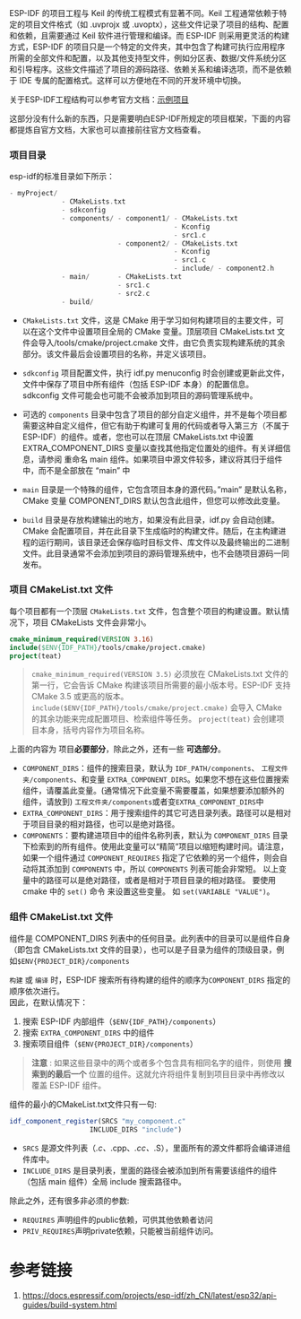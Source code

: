 
ESP-IDF 的项目工程与 Keil 的传统工程模式有显著不同。Keil 工程通常依赖于特定的项目文件格式（如 .uvprojx 或 .uvoptx），这些文件记录了项目的结构、配置和依赖，且需要通过 Keil 软件进行管理和编译。而 ESP-IDF 则采用更灵活的构建方式，ESP-IDF 的项目只是一个特定的文件夹，其中包含了构建可执行应用程序所需的全部文件和配置，以及其他支持型文件，例如分区表、数据/文件系统分区和引导程序。这些文件描述了项目的源码路径、依赖关系和编译选项，而不是依赖于 IDE 专属的配置格式。这样可以方便地在不同的开发环境中切换。

关于ESP-IDF工程结构可以参考官方文档：[示例项目](https://docs.espressif.com/projects/esp-idf/zh_CN/v5.3.2/esp32/api-guides/build-system.html#example-project-structure)

这部分没有什么新的东西，只是需要明白ESP-IDF所规定的项目框架，下面的内容都提炼自官方文档，大家也可以直接前往官方文档查看。
### 项目目录

esp-idf的标准目录如下所示：

```c
- myProject/
             - CMakeLists.txt
             - sdkconfig
             - components/ - component1/ - CMakeLists.txt
                                         - Kconfig
                                         - src1.c
                           - component2/ - CMakeLists.txt
                                         - Kconfig
                                         - src1.c
                                         - include/ - component2.h
             - main/       - CMakeLists.txt
                           - src1.c
                           - src2.c
             - build/
```


-  `CMakeLists.txt` 文件，这是 CMake 用于学习如何构建项目的主要文件，可以在这个文件中设置项目全局的 CMake 变量。顶层项目 CMakeLists.txt 文件会导入/tools/cmake/project.cmake 文件，由它负责实现构建系统的其余部分。该文件最后会设置项目的名称，并定义该项目。
  
- `sdkconfig` 项目配置文件，执行 idf.py menuconfig 时会创建或更新此文件，文件中保存了项目中所有组件（包括 ESP-IDF 本身）的配置信息。 sdkconfig 文件可能会也可能不会被添加到项目的源码管理系统中。
  
- 可选的 `components` 目录中包含了项目的部分自定义组件，并不是每个项目都需要这种自定义组件，但它有助于构建可复用的代码或者导入第三方（不属于 ESP-IDF）的组件。或者，您也可以在顶层 CMakeLists.txt 中设置 EXTRA_COMPONENT_DIRS 变量以查找其他指定位置处的组件。有关详细信息，请参阅 重命名 main 组件。如果项目中源文件较多，建议将其归于组件中，而不是全部放在 “main” 中
  
- `main` 目录是一个特殊的组件，它包含项目本身的源代码。”main” 是默认名称，CMake 变量 COMPONENT_DIRS 默认包含此组件，但您可以修改此变量。
  
- `build` 目录是存放构建输出的地方，如果没有此目录，idf.py 会自动创建。CMake 会配置项目，并在此目录下生成临时的构建文件。随后，在主构建进程的运行期间，该目录还会保存临时目标文件、库文件以及最终输出的二进制文件。此目录通常不会添加到项目的源码管理系统中，也不会随项目源码一同发布。

### 项目 CMakeList.txt 文件

每个项目都有一个顶层 `CMakeLists.txt` 文件，包含整个项目的构建设置。默认情况下，项目 CMakeLists 文件会非常小。

``` CMake
cmake_minimum_required(VERSION 3.16)
include($ENV{IDF_PATH}/tools/cmake/project.cmake)
project(teat)
```

> `cmake_minimum_required(VERSION 3.5)` 必须放在 CMakeLists.txt 文件的第一行，它会告诉 CMake 构建该项目所需要的最小版本号。ESP-IDF 支持 CMake 3.5 或更高的版本。
   `include($ENV{IDF_PATH}/tools/cmake/project.cmake)` 会导入 CMake 的其余功能来完成配置项目、检索组件等任务。
   `project(teat)` 会创建项目本身，括号内容作为项目名称。

上面的内容为 项目**必要部分**，除此之外，还有一些 **可选部分**。

- `COMPONENT_DIRS`：组件的搜索目录，默认为 `IDF_PATH/components`、 `工程文件夹/components`、和变量 `EXTRA_COMPONENT_DIRS`。如果您不想在这些位置搜索组件，请覆盖此变量。(通常情况下此变量不需要覆盖，如果想要添加额外的组件，请放到) `工程文件夹/components`或者变`EXTRA_COMPONENT_DIRS`中
- `EXTRA_COMPONENT_DIRS`：用于搜索组件的其它可选目录列表。路径可以是相对于项目目录的相对路径，也可以是绝对路径。
- `COMPONENTS`：要构建进项目中的组件名称列表，默认为 `COMPONENT_DIRS` 目录下检索到的所有组件。使用此变量可以“精简”项目以缩短构建时间。请注意，如果一个组件通过 `COMPONENT_REQUIRES` 指定了它依赖的另一个组件，则会自动将其添加到 `COMPONENTS` 中，所以 `COMPONENTS` 列表可能会非常短。
以上变量中的路径可以是绝对路径，或者是相对于项目目录的相对路径。
要使用 cmake 中的 `set()` 命令 来设置这些变量。  如 `set(VARIABLE "VALUE")`。

### 组件 CMakeList.txt 文件

组件是 COMPONENT_DIRS 列表中的任何目录。此列表中的目录可以是组件自身（即包含 CMakeLists.txt 文件的目录），也可以是子目录为组件的顶级目录，例如`$ENV{PROJECT_DIR}/components`

`构建` 或 `编译` 时，ESP-IDF 搜索所有待构建的组件的顺序为`COMPONENT_DIRS` 指定的顺序依次进行。  
因此，在默认情况下：

1. 搜索 ESP-IDF 内部组件（`$ENV{IDF_PATH}/components`）
2. 搜索 `EXTRA_COMPONENT_DIRS` 中的组件
3. 搜索项目组件（`$ENV{PROJECT_DIR}/components`）

> **注意**  :
   如果这些目录中的两个或者多个包含具有相同名字的组件，则使用 **搜索到的最后一个** 位置的组件。这就允许将组件复制到项目目录中再修改以覆盖 ESP-IDF 组件。
   

组件的最小的CMakeList.txt文件只有一句:

``` CMake
idf_component_register(SRCS "my_component.c"
                    INCLUDE_DIRS "include")
```

- `SRCS` 是源文件列表（_.c、_.cpp、_.cc、_.S），里面所有的源文件都将会编译进组件库中。
- `INCLUDE_DIRS` 是目录列表，里面的路径会被添加到所有需要该组件的组件（包括 main 组件）全局 include 搜索路径中。

除此之外，还有很多非必须的参数:

- `REQUIRES` 声明组件的public依赖，可供其他依赖者访问
- `PRIV_REQUIRES`声明private依赖，只能被当前组件访问。

# 参考链接

1. https://docs.espressif.com/projects/esp-idf/zh_CN/latest/esp32/api-guides/build-system.html